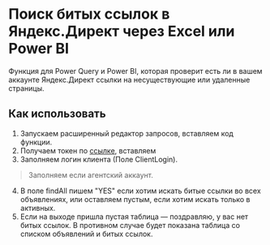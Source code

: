 # Поиск битых ссылок в Яндекс.Директ через Excel или Power BI

Функция для Power Query и Power BI, которая проверит есть ли в вашем аккаунте Яндекс.Директ ссылки на несуществующие или удаленные страницы.


## Как использовать
1. Запускаем расширенный редактор запросов, вставляем код функции.
2. Получаем токен по [ссылке](https://oauth.yandex.ru/authorize?response_type=token&client_id=365a2d0a675c462d90ac145d4f5948cc), вставляем
3. Заполняем логин клиента (Поле ClientLogin).
>Заполняем если агентский аккаунт.
4. В поле findAll пишем "YES" если хотим искать битые ссылки во всех объявлениях, или оставляем пустым, если хотим искать только в активных.
5. Если на выходе пришла пустая таблица — поздравляю, у вас нет битых ссылок. В противном случае будет показана таблица со списком объявлений и битых ссылок.
